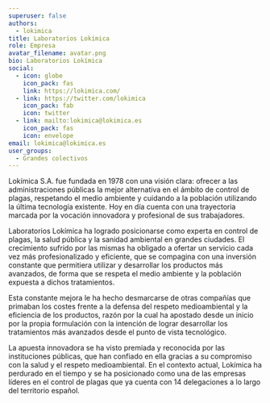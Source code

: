```yaml
---
superuser: false
authors:
  - lokimica
title: Laboratorios Lokímica
role: Empresa
avatar_filename: avatar.png
bio: Laboratorios Lokímica
social:
  - icon: globe
    icon_pack: fas
    link: https://lokimica.com/
  - link: https://twitter.com/lokimica
    icon_pack: fab
    icon: twitter
  - link: mailto:lokimica@lokimica.es
    icon_pack: fas
    icon: envelope
email: lokimica@lokimica.es
user_groups:
  - Grandes colectivos
---
```

<!-- corta y pega de su correo-->

Lokímica S.A. fue fundada en 1978 con una visión clara: ofrecer a las administraciones públicas la mejor alternativa en el ámbito de control de plagas, respetando el medio ambiente y cuidando a la población utilizando la última tecnología existente. Hoy en día cuenta con una trayectoria marcada por la vocación innovadora y profesional de sus trabajadores. 

Laboratorios Lokímica ha logrado posicionarse como experta en control de plagas, la salud pública y la sanidad ambiental en grandes ciudades. El crecimiento sufrido por las mismas ha obligado a ofertar un servicio cada vez más profesionalizado y eficiente, que se compagina con una inversión constante que permitiera utilizar y desarrollar los productos más avanzados, de forma que se respeta el medio ambiente y la población expuesta a dichos tratamientos.  

Esta constante mejora le ha hecho desmarcarse de otras compañías que primaban los costes frente a la defensa del respeto medioambiental y la eficiencia de los productos, razón por la cual ha apostado desde un inicio por la propia formulación con la intención de lograr desarrollar los tratamientos más avanzados desde el punto de vista tecnológico. 

La apuesta innovadora se ha visto premiada y reconocida por las instituciones públicas, que han confiado en ella gracias a su compromiso con la salud y el respeto medioambiental. En el contexto actual, Lokímica ha perdurado en el tiempo y se ha posicionado como una de las empresas líderes en el control de plagas que ya cuenta con 14 delegaciones a lo largo del territorio español. 
